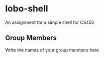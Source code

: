 # lobo-shell
An assignment for a simple shell for CS450

## Group Members
Write the names of your group members here
